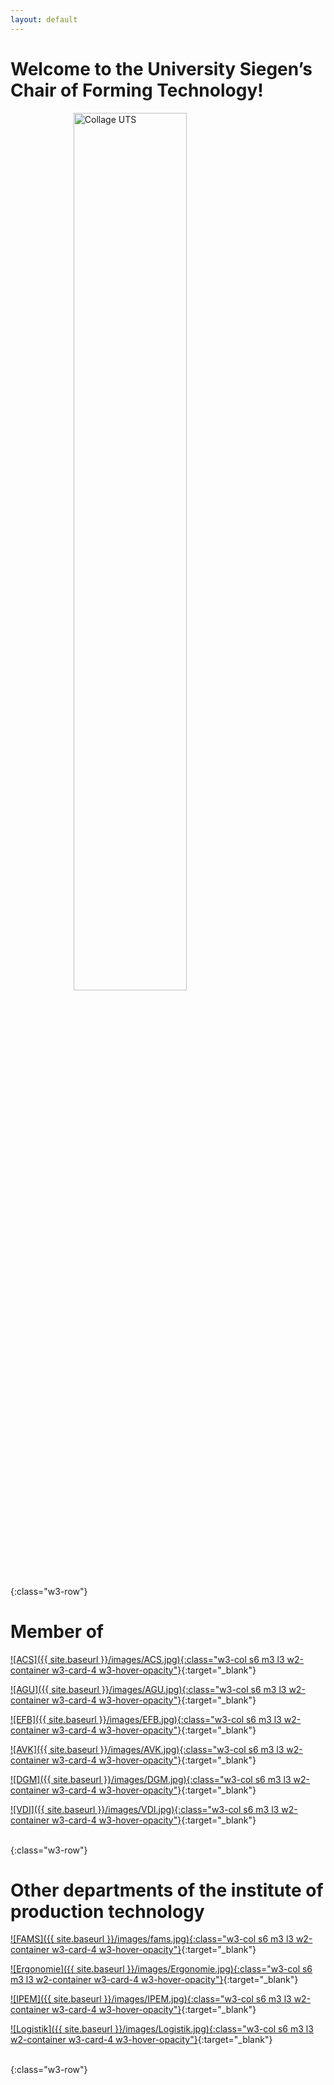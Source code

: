 ```yaml
---
layout: default
---
```



# Welcome to the University Siegen’s Chair of Forming Technology!

<img src="{{ site.baseurl }}/images/Collage1.jpg" class="w3-row" style="width:60%; display:block; margin-left:auto; margin-right:auto" alt="Collage UTS" />

<br>
{:class="w3-row"}
<br>

# Member of

[![ACS]({{ site.baseurl }}/images/ACS.jpg){:class="w3-col s6 m3 l3 w2-container w3-card-4 w3-hover-opacity"}](http://acs-innovations.de/){:target="_blank"}

[![AGU]({{ site.baseurl }}/images/AGU.jpg){:class="w3-col s6 m3 l3 w2-container w3-card-4 w3-hover-opacity"}](http://www.umformen.de/index.php/en/){:target="_blank"}

[![EFB]({{ site.baseurl }}/images/EFB.jpg){:class="w3-col s6 m3 l3 w2-container w3-card-4 w3-hover-opacity"}](https://www.efb.de/){:target="_blank"}

[![AVK]({{ site.baseurl }}/images/AVK.jpg){:class="w3-col s6 m3 l3 w2-container w3-card-4 w3-hover-opacity"}](https://www.avk-tv.de/){:target="_blank"}

[![DGM]({{ site.baseurl }}/images/DGM.jpg){:class="w3-col s6 m3 l3 w2-container w3-card-4 w3-hover-opacity"}](https://www.dgm.de/?L=2){:target="_blank"}

[![VDI]({{ site.baseurl }}/images/VDI.jpg){:class="w3-col s6 m3 l3 w2-container w3-card-4 w3-hover-opacity"}](https://www.vdi.de/en/home){:target="_blank"}

<br>
{:class="w3-row"}
<br>

# Other departments of the institute of production technology

[![FAMS]({{ site.baseurl }}/images/fams.jpg){:class="w3-col s6 m3 l3 w2-container w3-card-4 w3-hover-opacity"}](https://fams.mb.uni-siegen.de/en){:target="_blank"}

[![Ergonomie]({{ site.baseurl }}/images/Ergonomie.jpg){:class="w3-col s6 m3 l3 w2-container w3-card-4 w3-hover-opacity"}](http://www.mb.uni-siegen.de/ergonomie/?lang=en){:target="_blank"}

[![IPEM]({{ site.baseurl }}/images/IPEM.jpg){:class="w3-col s6 m3 l3 w2-container w3-card-4 w3-hover-opacity"}](http://www.mb.uni-siegen.de/ist1/?lang=en){:target="_blank"}

[![Logistik]({{ site.baseurl }}/images/Logistik.jpg){:class="w3-col s6 m3 l3 w2-container w3-card-4 w3-hover-opacity"}](http://www.mb.uni-siegen.de/logistik/?lang=en){:target="_blank"}

<br>
{:class="w3-row"}
<br>

